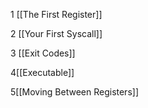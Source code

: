 

1 [[The First Register]]

2 [[Your First Syscall]]

3 [[Exit Codes]]

4[[Executable]]

5[[Moving Between Registers]]

